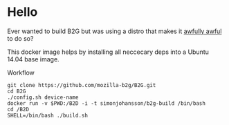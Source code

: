 Hello
============================
Ever wanted to build B2G but was using a distro that makes it [awfully awful](https://developer.mozilla.org/zh-TW/Firefox_OS/Firefox_OS_build_prerequisites#Arch_Linux) to do so?

This docker image helps by installing all neccecary deps into a Ubuntu 14.04 base image.

Workflow

	git clone https://github.com/mozilla-b2g/B2G.git
	cd B2G
	./config.sh device-name
	docker run -v $PWD:/B2D -i -t simonjohansson/b2g-build /bin/bash
	cd /B2D
	SHELL=/bin/bash ./build.sh
